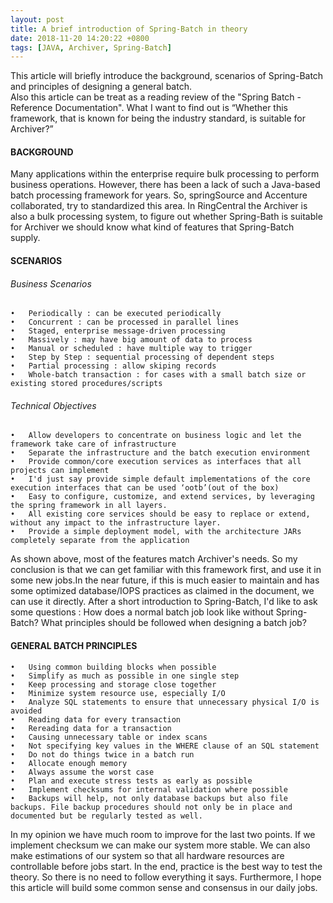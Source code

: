 ```yaml
---
layout: post
title: A brief introduction of Spring-Batch in theory
date: 2018-11-20 14:20:22 +0800
tags: [JAVA, Archiver, Spring-Batch]
---
```


This article will briefly introduce the background, scenarios of Spring-Batch and principles of designing a general batch.  
Also this article can be treat as a reading review of the "Spring Batch - Reference Documentation". What I want to find out is “Whether this framework, that is known for being the industry standard, is suitable for Archiver?” 

#### **BACKGROUND**
Many applications within the enterprise require bulk processing to perform business operations. However, there has been a lack of such a Java-based batch processing framework for years. So, springSource and Accenture collaborated, try to standardized this area. 
In RingCentral the Archiver is also a bulk processing system, to figure out whether Spring-Bath is suitable for Archiver we should know what kind of features that Spring-Batch supply. 

#### **SCENARIOS**
###### Business Scenarios 
 	•	Periodically : can be executed periodically 
 	•	Concurrent : can be processed in parallel lines 
 	•	Staged, enterprise message-driven processing
 	•	Massively : may have big amount of data to process 
 	•	Manual or scheduled : have multiple way to trigger 
 	•	Step by Step : sequential processing of dependent steps 
 	•	Partial processing : allow skiping records 
 	•	Whole-batch transaction : for cases with a small batch size or existing stored procedures/scripts
  
###### Technical Objectives
 	•	Allow developers to concentrate on business logic and let the framework take care of infrastructure 
 	•	Separate the infrastructure and the batch execution environment 
 	•	Provide common/core execution services as interfaces that all projects can implement 
 	•	I'd just say provide simple default implementations of the core execution interfaces that can be used ‘ootb’(out of the box) 
 	•	Easy to configure, customize, and extend services, by leveraging the spring framework in all layers. 
 	•	All existing core services should be easy to replace or extend, without any impact to the infrastructure layer. 
 	•	Provide a simple deployment model, with the architecture JARs completely separate from the application 
As shown above, most of the features match Archiver's needs. So my conclusion is that we can get familiar with this framework first, and use it in some new jobs.In the near future, if this is much easier to maintain and has some optimized database/IOPS practices as claimed in the document, we can use it directly. 
After a short introduction to Spring-Batch, I'd like to ask some questions : How does a normal batch job look like without Spring-Batch? What principles should be followed when designing a batch job?

#### **GENERAL BATCH PRINCIPLES**
 	•	Using common building blocks when possible 
 	•	Simplify as much as possible in one single step 
 	•	Keep processing and storage close together 
 	•	Minimize system resource use, especially I/O 
 	•	Analyze SQL statements to ensure that unnecessary physical I/O is avoided
 	•	Reading data for every transaction
 	•	Rereading data for a transaction 
 	•	Causing unnecessary table or index scans 
 	•	Not specifying key values in the WHERE clause of an SQL statement 
 	•	Do not do things twice in a batch run 
 	•	Allocate enough memory 
 	•	Always assume the worst case 
 	•	Plan and execute stress tests as early as possible 
 	•	Implement checksums for internal validation where possible
 	•	Backups will help, not only database backups but also file backups. File backup procedures should not only be in place and documented but be regularly tested as well.
  
In my opinion we have much room to improve for the last two points. If we implement checksum we can make our system more stable. We can also make estimations of our system so that all hardware resources are controllable before jobs start. 
In the end, practice is the best way to test the theory. So there is no need to follow everything it says. Furthermore, I hope this article will build some common sense and consensus in our daily jobs.


